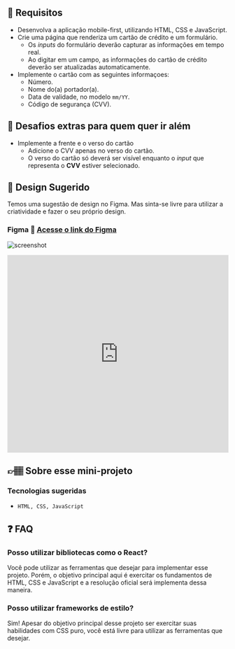 ## 🔨 Requisitos

- Desenvolva a aplicação mobile-first, utilizando HTML, CSS e JavaScript.
- Crie uma página que renderiza um cartão de crédito e um formulário.
  - Os _inputs_ do formulário deverão capturar as informações em tempo real.
  - Ao digitar em um campo, as informações do cartão de crédito deverão ser atualizadas automaticamente.
- Implemente o cartão com as seguintes informaçoes:
  - Número.
  - Nome do(a) portador(a).
  - Data de validade, no modelo `mm/YY`.
  - Código de segurança (CVV).

## 🔨 Desafios extras para quem quer ir além

- Implemente a frente e o verso do cartão
  - Adicione o CVV apenas no verso do cartão.
  - O verso do cartão só deverá ser visível enquanto o _input_ que representa o **CVV** estiver selecionado.
 
## 🎨 Design Sugerido

Temos uma sugestão de design no Figma. Mas sinta-se livre para utilizar a criatividade e fazer o seu próprio design.

### Figma 🔗 [Acesse o link do Figma]()

![screenshot](https://github.com/codante-io/mp-input-cartao-de-credito/assets/78622334/27e434e2-6ea5-455c-91e6-42fb4af9bec7)

<iframe style="border: 1px solid rgba(0, 0, 0, 0.1);" width="100%" height="450" src="https://www.figma.com/embed?embed_host=share&url=https%3A%2F%2Fwww.figma.com%2Ffile%2FAbn9zJUHYRC7zh2oUsgYiX%2F%255BMini-Projeto%255D-P%25C3%25A1gina-FAQ%3Ftype%3Ddesign%26node-id%3D0%253A1%26mode%3Ddesign%26t%3D2gwih5VDnGvPd649-1" allowfullscreen></iframe>

## 👉🏽 Sobre esse mini-projeto

### Tecnologias sugeridas

- `HTML, CSS, JavaScript`

## ❓ FAQ

### Posso utilizar bibliotecas como o React?
Você pode utilizar as ferramentas que desejar para implementar esse projeto. Porém, o objetivo principal aqui é exercitar os fundamentos de HTML, CSS e JavaScript e a resolução oficial será implementa dessa maneira.

### Posso utilizar frameworks de estilo?
Sim! Apesar do objetivo principal desse projeto ser exercitar suas habilidades com CSS puro, você está livre para utilizar as ferramentas que desejar.
